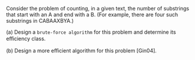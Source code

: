 Consider the problem of counting, in a given text, the number of substrings that start with an A and end with a B. (For example, there are four such substrings in CABAAXBYA.)

(a) Design a ``` brute-force algorithm ``` for this problem and determine its eﬃciency class.

(b) Design a more eﬃcient algorithm for this problem [Gin04].
